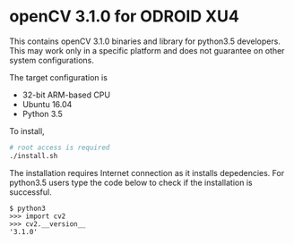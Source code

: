 # openCV 3.1.0 for ODROID XU4

This contains openCV 3.1.0 binaries and library for python3.5 developers. This may work only in a specific platform and does not guarantee on other system configurations.

The target configuration is
* 32-bit ARM-based CPU
* Ubuntu 16.04
* Python 3.5

To install,
```bash
# root access is required
./install.sh
```
The installation requires Internet connection as it installs depedencies. For python3.5 users type the code below to check if the installation is successful.
```
$ python3
>>> import cv2
>>> cv2.__version__
'3.1.0'
```
